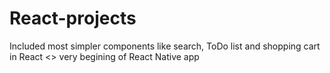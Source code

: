 # React-projects
 Included most simpler components like search, ToDo list and shopping cart in React 
 <>
 very begining of React Native app
